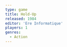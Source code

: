 ```yaml
---
type: game
title: Hold-Up
released: 1984
editor: 'Ere Informatique'
players: 1
genres:
  - Action
---
```

